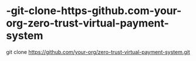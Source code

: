 # -git-clone-https-github.com-your-org-zero-trust-virtual-payment-system
 git clone https://github.com/your-org/zero-trust-virtual-payment-system.git
